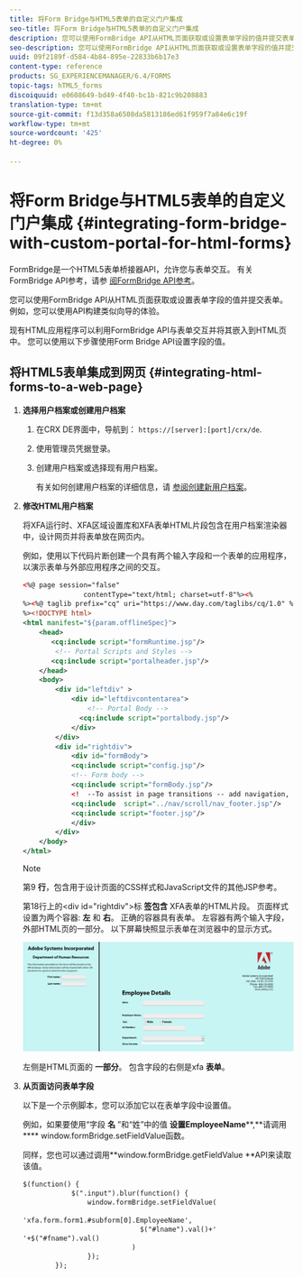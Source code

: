 ```yaml
---
title: 将Form Bridge与HTML5表单的自定义门户集成
seo-title: 将Form Bridge与HTML5表单的自定义门户集成
description: 您可以使用FormBridge API从HTML页面获取或设置表单字段的值并提交表单。
seo-description: 您可以使用FormBridge API从HTML页面获取或设置表单字段的值并提交表单。
uuid: 09f2189f-d584-4b84-895e-22833b6b17e3
content-type: reference
products: SG_EXPERIENCEMANAGER/6.4/FORMS
topic-tags: hTML5_forms
discoiquuid: e0608649-bd49-4f40-bc1b-821c9b208883
translation-type: tm+mt
source-git-commit: f13d358a6508da5813186ed61f959f7a84e6c19f
workflow-type: tm+mt
source-wordcount: '425'
ht-degree: 0%

---
```



# 将Form Bridge与HTML5表单的自定义门户集成 {#integrating-form-bridge-with-custom-portal-for-html-forms}

FormBridge是一个HTML5表单桥接器API，允许您与表单交互。 有关FormBridge API参考，请参 [阅FormBridge API参考](/help/forms/using/form-bridge-apis.md)。

您可以使用FormBridge API从HTML页面获取或设置表单字段的值并提交表单。 例如，您可以使用API构建类似向导的体验。

现有HTML应用程序可以利用FormBridge API与表单交互并将其嵌入到HTML页中。 您可以使用以下步骤使用Form Bridge API设置字段的值。

## 将HTML5表单集成到网页 {#integrating-html-forms-to-a-web-page}

1. **选择用户档案或创建用户档案**

   1. 在CRX DE界面中，导航到： `https://[server]:[port]/crx/de`.
   1. 使用管理员凭据登录。
   1. 创建用户档案或选择现有用户档案。

      有关如何创建用户档案的详细信息，请 [参阅创建新用户档案](/help/forms/using/custom-profile.md)。

1. **修改HTML用户档案**

   将XFA运行时、XFA区域设置库和XFA表单HTML片段包含在用户档案渲染器中，设计网页并将表单放在网页内。

   例如，使用以下代码片断创建一个具有两个输入字段和一个表单的应用程序，以演示表单与外部应用程序之间的交互。

   ```xml
   <%@ page session="false"
                  contentType="text/html; charset=utf-8"%><%
   %><%@ taglib prefix="cq" uri="https://www.day.com/taglibs/cq/1.0" %><%
   %><!DOCTYPE html>
   <html manifest="${param.offlineSpec}">
       <head>
          <cq:include script="formRuntime.jsp"/>
           <!-- Portal Scripts and Styles -->
          <cq:include script="portalheader.jsp"/> 
       </head>
       <body>
           <div id="leftdiv" >
               <div id="leftdivcontentarea">   
                   <!-- Portal Body -->
                 <cq:include script="portalbody.jsp"/>  
               </div>
           </div>
           <div id="rightdiv">
               <div id="formBody">
               <cq:include script="config.jsp"/>
               <!-- Form body -->
               <cq:include script="formBody.jsp"/>
               <!  --To assist in page transitions -- add navigation, based on scrolling -->
               <cq:include  script="../nav/scroll/nav_footer.jsp"/>
               <cq:include script="footer.jsp"/>
               </div>    
           </div>
       </body>
   </html>
   ```

   >[!NOTE]
   >
   >第9 **行**，包含用于设计页面的CSS样式和JavaScript文件的其他JSP参考。
   >
   >第18行上的&lt;div id=&quot;rightdiv&quot;>标 **签包含** XFA表单的HTML片段。
   页面样式设置为两个容器: **左** 和 **右**。 正确的容器具有表单。 左容器有两个输入字段，外部HTML页的一部分。
   以下屏幕快照显示表单在浏览器中的显示方式。

   ![门户](assets/portal.jpg)

   左侧是HTML页面的 **一部分**。 包含字段的右侧是xfa **表单**。

1. **从页面访问表单字段**

   以下是一个示例脚本，您可以添加它以在表单字段中设置值。

   例如，如果要使用“字段 **名** ”和“姓”中的值 **设置EmployeeName****,**&#x200B;请调用 **** window.formBridge.setFieldValue函数。

   同样，您也可以通过调用**window.formBridge.getFieldValue **API来读取该值。

   ```
   $(function() {
               $(".input").blur(function() {
                   window.formBridge.setFieldValue(
                               'xfa.form.form1.#subform[0].EmployeeName',
                                $("#lname").val()+' '+$("#fname").val()
                              )
                   });
           });
   ```

